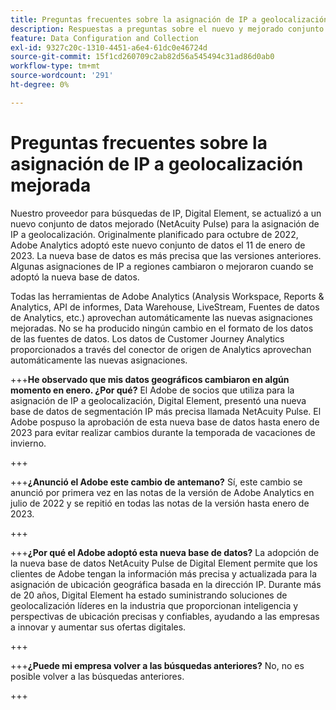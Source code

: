 ```yaml
---
title: Preguntas frecuentes sobre la asignación de IP a geolocalización mejorada
description: Respuestas a preguntas sobre el nuevo y mejorado conjunto de datos (NetAcuity Pulse) para la asignación de IP a geolocalización.
feature: Data Configuration and Collection
exl-id: 9327c20c-1310-4451-a6e4-61dc0e46724d
source-git-commit: 15f1cd260709c2ab82d56a545494c31ad86d0ab0
workflow-type: tm+mt
source-wordcount: '291'
ht-degree: 0%

---
```


# Preguntas frecuentes sobre la asignación de IP a geolocalización mejorada

Nuestro proveedor para búsquedas de IP, Digital Element, se actualizó a un nuevo conjunto de datos mejorado (NetAcuity Pulse) para la asignación de IP a geolocalización. Originalmente planificado para octubre de 2022, Adobe Analytics adoptó este nuevo conjunto de datos el 11 de enero de 2023. La nueva base de datos es más precisa que las versiones anteriores. Algunas asignaciones de IP a regiones cambiaron o mejoraron cuando se adoptó la nueva base de datos.

Todas las herramientas de Adobe Analytics (Analysis Workspace, Reports &amp; Analytics, API de informes, Data Warehouse, LiveStream, Fuentes de datos de Analytics, etc.) aprovechan automáticamente las nuevas asignaciones mejoradas. No se ha producido ningún cambio en el formato de los datos de las fuentes de datos. Los datos de Customer Journey Analytics proporcionados a través del conector de origen de Analytics aprovechan automáticamente las nuevas asignaciones.

+++**He observado que mis datos geográficos cambiaron en algún momento en enero.  ¿Por qué?**
El Adobe de socios que utiliza para la asignación de IP a geolocalización, Digital Element, presentó una nueva base de datos de segmentación IP más precisa llamada NetAcuity Pulse. El Adobe pospuso la aprobación de esta nueva base de datos hasta enero de 2023 para evitar realizar cambios durante la temporada de vacaciones de invierno.

+++

+++**¿Anunció el Adobe este cambio de antemano?**
Sí, este cambio se anunció por primera vez en las notas de la versión de Adobe Analytics en julio de 2022 y se repitió en todas las notas de la versión hasta enero de 2023.

+++

+++**¿Por qué el Adobe adoptó esta nueva base de datos?**
La adopción de la nueva base de datos NetAcuity Pulse de Digital Element permite que los clientes de Adobe tengan la información más precisa y actualizada para la asignación de ubicación geográfica basada en la dirección IP. Durante más de 20 años, Digital Element ha estado suministrando soluciones de geolocalización líderes en la industria que proporcionan inteligencia y perspectivas de ubicación precisas y confiables, ayudando a las empresas a innovar y aumentar sus ofertas digitales.

+++

+++**¿Puede mi empresa volver a las búsquedas anteriores?**
No, no es posible volver a las búsquedas anteriores.

+++
